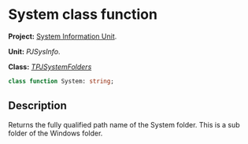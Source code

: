 # System class function #

**Project:** [System Information Unit](../API.md).

**Unit:** _PJSysInfo_.

**Class:** _[TPJSystemFolders](./TPJSystemFolders.md)_

```pascal
class function System: string;
```

## Description ##

Returns the fully qualified path name of the System folder. This is a sub folder of the Windows folder.